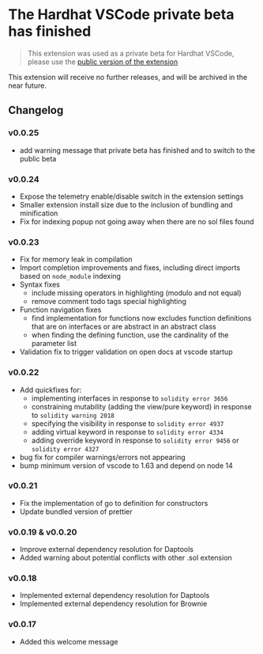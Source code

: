# The Hardhat VSCode private beta has finished

> This extension was used as a private beta for Hardhat VSCode, please use the [public version of the extension](https://marketplace.visualstudio.com/items?itemName=NomicFoundation.hardhat-solidity)

This extension will receive no further releases, and will be archived in the near future.

## Changelog

### v0.0.25

- add warning message that private beta has finished and to switch to the public beta

### v0.0.24

- Expose the telemetry enable/disable switch in the extension settings
- Smaller extension install size due to the inclusion of bundling and minification
- Fix for indexing popup not going away when there are no sol files found

### v0.0.23

- Fix for memory leak in compilation
- Import completion improvements and fixes, including direct imports based on `node_module` indexing
- Syntax fixes
  - include missing operators in highlighting (modulo and not equal)
  - remove comment todo tags special highlighting
- Function navigation fixes
  - find implementation for functions now excludes function definitions that are on interfaces or are abstract in an abstract class
  - when finding the defining function, use the cardinality of the parameter list
- Validation fix to trigger validation on open docs at vscode startup

### v0.0.22

- Add quickfixes for:
  - implementing interfaces in response to `solidity error 3656`
  - constraining mutability (adding the view/pure keyword) in response to `solidity warning 2018`
  - specifying the visibility in response to `solidity error 4937`
  - adding virtual keyword in response to `solidity error 4334`
  - adding override keyword in response to `solidity error 9456` or `solidity error 4327`
- bug fix for compiler warnings/errors not appearing
- bump minimum version of vscode to 1.63 and depend on node 14

### v0.0.21

- Fix the implementation of go to definition for constructors
- Update bundled version of prettier

### v0.0.19 & v0.0.20

- Improve external dependency resolution for Daptools
- Added warning about potential conflicts with other .sol extension

### v0.0.18

- Implemented external dependency resolution for Daptools
- Implemented external dependency resolution for Brownie

### v0.0.17

- Added this welcome message
